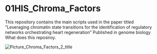 # 01HIS_Chroma_Factors
This repository contains the main scripts used in the paper titled “Leveraging chromatin state transitions for the identification of regulatory networks orchestrating heart regeneration” Published in genome biology 
What does this reposiroy.

![Picture_Chroma_Factors_2_title](https://github.com/jcorder316/01HIS_Chroma_Factors/assets/48988005/309d4d0e-048f-42f2-9e8c-a86d7d9c410a)
